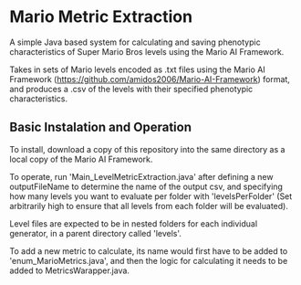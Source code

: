 # Mario Metric Extraction

A simple Java based system for calculating and saving phenotypic characteristics of Super Mario Bros levels using the Mario AI Framework.

Takes in sets of Mario levels encoded as .txt files using the Mario AI Framework (https://github.com/amidos2006/Mario-AI-Framework) format, and produces a .csv of the levels with their specified phenotypic characteristics.

## Basic Instalation and Operation

To install, download a copy of this repository into the same directory as a local copy of the Mario AI Framework.

To operate, run 'Main_LevelMetricExtraction.java' after defining a new outputFileName to determine the name of the output csv, and specifying how many levels you want to evaluate per folder with 'levelsPerFolder' (Set arbitrarily high to ensure that all levels from each folder will be evaluated).

Level files are expected to be in nested folders for each individual generator, in a parent directory called 'levels'. 

To add a new metric to calculate, its name would first have to be added to 'enum_MarioMetrics.java', and then the logic for calculating it needs to be added to MetricsWarapper.java.


